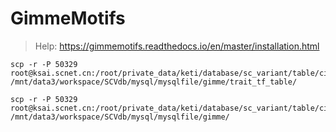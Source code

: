 # GimmeMotifs

> Help: https://gimmemotifs.readthedocs.io/en/master/installation.html


```shell
scp -r -P 50329 root@ksai.scnet.cn:/root/private_data/keti/database/sc_variant/table/cicero/trait_tf_table/sample_id_* /mnt/data3/workspace/SCVdb/mysql/mysqlfile/gimme/trait_tf_table/
```


```shell
scp -r -P 50329 root@ksai.scnet.cn:/root/private_data/keti/database/sc_variant/table/cicero/trait_tf_chunk_table /mnt/data3/workspace/SCVdb/mysql/mysqlfile/gimme/
```

